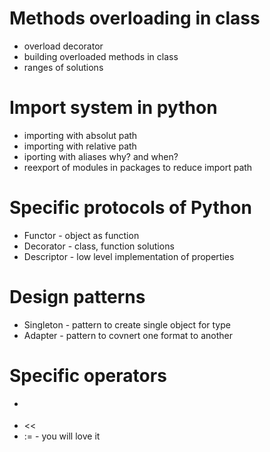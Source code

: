 # Methods overloading in class
* overload decorator
* building overloaded methods in class
* ranges of solutions

# Import system in python
* importing with absolut path
* importing with relative path
* iporting with aliases why? and when?
* reexport of modules in packages to reduce import path

# Specific protocols of Python
* Functor - object as function
* Decorator - class, function solutions
* Descriptor - low level implementation of properties

# Design patterns
* Singleton - pattern to create single object for type
* Adapter - pattern to covnert one format to another

# Specific operators
* >>
* <<
* := - you will love it